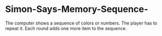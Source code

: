 # Simon-Says-Memory-Sequence-
The computer shows a sequence of colors or numbers. The player has to repeat it. Each round adds one more item to the sequence.
